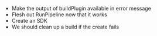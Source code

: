 - Make the output of buildPlugin available in error message
- Flesh out RunPipeline now that it works
- Create an SDK
- We should clean up a build if the create fails
